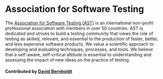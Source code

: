 # Association for Software Testing

The [Association for Software Testing (AST)](https://www.associationforsoftwaretesting.org/) is an international non-profit professional association with members in over 50 countries. AST is dedicated and strives to build a testing community that views the role of testing as skilled, relevant, and essential to the production of faster, better, and less expensive software products. We value a scientific approach to developing and evaluating techniques, processes, and tools. We believe that a self-aware, self-critical attitude is essential to understanding and assessing the impact of new ideas on the practice of testing.

<!--  Alt text is not showing up properly on the site.  May not be supported.
![alt text](https://www.associationforsoftwaretesting.org/wp-content/uploads/new_ast_logo_white_204x102.jpg "AST Logo")
-->

#### Contributed by [David Bernholdt](http://github.com/bernhold)

<!---
Publish: yes
Categories: collaboration
Topics: Projects and organizations
Tags: organization
Level: 2
Prerequisites: defaults
Aggregate: none
--->
